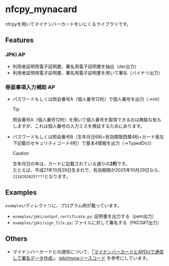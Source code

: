# nfcpy_mynacard
nfcpyを用いてマイナンバーカードをいじくるライブラリです。

## Features
### JPKI AP
* 利用者証明用電子証明書、署名用電子証明書を抽出（der出力）
* 利用者証明用電子証明書、署名用電子証明書を用いて署名（バイナリ出力）

### 券面事項入力補助 AP
* パスワードもしくは照会番号A（個人番号12桁）で個人番号を出力（→int）
  > [!Tip]
  > 照会番号A（個人番号12桁）を用いて個人番号を取得できるのは無駄な気もしますが、これは個人番号の入力ミスを検証するためにあります。
* パスワードもしくは照会番号B（生年月日6桁+有効期限西暦4桁+カード表左下記載のセキュリティコード4桁）で基本4情報を出力（→TypedDict）
  > [!CAUTION]
  > 生年月日の年は、カードに記載されている通りの**2桁**です。  
  > たとえば、平成21年10月29日生まれで、有効期限が2025年10月29日なら、`2110292025????`となります。

## Examples
`examples/`ディレクトリに、プログラム例が載っています。
* `examples/jpki/output_certificate.py`: 証明書を出力する（pem出力）
* `examples/jpki/sign_file.py`: ファイルに対して署名する（PKCS#7出力）

## Others
* マイナンバーカードとの通信について、[「マイナンバーカードとAPDUで通信して署名データ作成」](https://tex2e.github.io/blog/protocol/jpki-mynumbercard-with-apdu)、[jpki/mynaソースコード](https://github.com/jpki/myna) を参考にしています。
